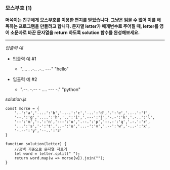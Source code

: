 ### 모스부호 (1)

**머쓱이는 친구에게 모스부호를 이용한 편지를 받았습니다. 그냥은 읽을 수 없어 이를 해독하는 프로그램을 만들려고 합니다. 문자열 letter가 매개변수로 주어질 때, letter를 영어 소문자로 바꾼 문자열을 return 하도록 solution 함수를 완성해보세요.**

---

_입출력 예_

- 입출력 예 #1

  - ".... . .-.. .-.. ---" "hello"

- 입출력 예 #2

  - ".--. -.-- - .... --- -." "python"

_solution.js_

```
const morse = {
    '.-':'a','-...':'b','-.-.':'c','-..':'d','.':'e','..-.':'f',
    '--.':'g','....':'h','..':'i','.---':'j','-.-':'k','.-..':'l',
    '--':'m','-.':'n','---':'o','.--.':'p','--.-':'q','.-.':'r',
    '...':'s','-':'t','..-':'u','...-':'v','.--':'w','-..-':'x',
    '-.--':'y','--..':'z'
}

function solution(letter) {
    //공백 기준으로 문자열 자르기
    let word = letter.split(" ");
    return word.map(w => morse[w]).join("");
}
```
